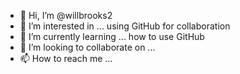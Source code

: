 - 👋 Hi, I’m @willbrooks2
- 👀 I’m interested in ... using GitHub for collaboration
- 🌱 I’m currently learning ... how to use GitHub
- 💞️ I’m looking to collaborate on ...
- 📫 How to reach me ... 

<!---
willbrooks2/willbrooks2 is a ✨ special ✨ repository because its `README.md` (this file) appears on your GitHub profile.
You can click the Preview link to take a look at your changes.
--->
